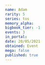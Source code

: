 ```yaml
---
name: Adam
rarity: 5
series: tos
memory_alpha:
bigbook_tier: -1
events: 3
in_portal:
date: 20/05/2021
obtained: Event
mega: false
published: true
---
```



